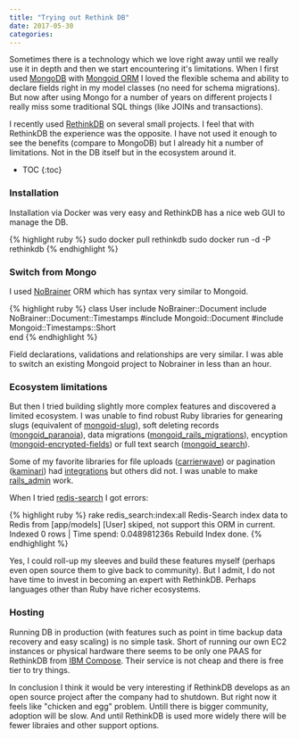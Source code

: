 ```yaml
---
title: "Trying out Rethink DB"
date: 2017-05-30
categories: 
---
```


Sometimes there is a technology which we love right away until we really use it in depth and then we start encountering it's limitations.  When I first used [MongoDB](https://www.mongodb.com/) with [Mongoid ORM](https://github.com/mongodb/mongoid) I loved the flexible schema and ability to declare fields right in my model classes (no need for schema migrations).  But now after using Mongo for a number of years on different projects I really miss some traditional SQL things (like JOINs and transactions).

I recently used [RethinkDB](https://www.rethinkdb.com/) on several small projects.  I feel that with RethinkDB the experience was the opposite.  I have not used it enough to see the benefits (compare to MongoDB) but I already hit a number of limitations.  Not in the DB itself but in the ecosystem around it.  

* TOC
{:toc}

### Installation

Installation via Docker was very easy and RethinkDB has a nice web GUI to manage the DB.  

{% highlight ruby %}
sudo docker pull rethinkdb
sudo docker run -d -P rethinkdb
{% endhighlight %}

### Switch from Mongo

I used [NoBrainer](http://nobrainer.io/) ORM which has syntax very similar to Mongoid.  

{% highlight ruby %}
class User
  include NoBrainer::Document
  include NoBrainer::Document::Timestamps
  #include Mongoid::Document
  #include Mongoid::Timestamps::Short  
end
{% endhighlight %}

Field declarations, validations and relationships are very similar.  I was able to switch an existing Mongoid project to Nobrainer in less than an hour.  

### Ecosystem limitations

But then I tried building slightly more complex features and discovered a limited ecosystem.  I was unable to find robust Ruby libraries for genearing slugs (equivalent of [mongoid-slug](https://github.com/mongoid/mongoid-slug)), soft deleting records ([mongoid_paranoia](https://github.com/simi/mongoid_paranoia)), data migrations ([mongoid_rails_migrations](https://github.com/adacosta/mongoid_rails_migrations)), encyption ([mongoid-encrypted-fields](https://github.com/KoanHealth/mongoid-encrypted-fields)) or full text search ([mongoid_search](https://github.com/mongoid/mongoid_search)).  

Some of my favorite libraries for file uploads ([carrierwave](https://github.com/carrierwaveuploader/carrierwave)) or pagination ([kaminari](https://github.com/amatsuda/kaminari)) had [integrations](http://nobrainer.io/docs/3rd_party_integration/) but others did not.  I was unable to make [rails_admin](https://github.com/sferik/rails_admin) work.  

When I tried [redis-search](https://github.com/huacnlee/redis-search) I got errors:

{% highlight ruby %}
rake redis_search:index:all
Redis-Search index data to Redis from [app/models]
[User]
skiped, not support this ORM in current.
Indexed 0 rows  |  Time spend: 0.048981236s
Rebuild Index done.
{% endhighlight %}

Yes, I could roll-up my sleeves and build these features myself (perhaps even open source them to give back to community).  But I admit, I do not have time to invest in becoming an expert with RethinkDB.  Perhaps languages other than Ruby have richer ecosystems.  

### Hosting

Running DB in production (with features such as point in time backup data recovery and easy scaling) is no simple task.  Short of running our own EC2 instances or physical hardware there seems to be only one PAAS for RethinkDB from [IBM Compose](https://www.compose.com/rethinkdb).  Their service is not cheap and there is free tier to try things.  

In conclusion I think it would be very interesting if RethinkDB develops as an open source project after the company had to shutdown.  But right now it feels like "chicken and egg" problem.  Untill there is bigger community, adoption will be slow.  And until RethinkDB is used more widely there will be fewer libraies and other support options.  
